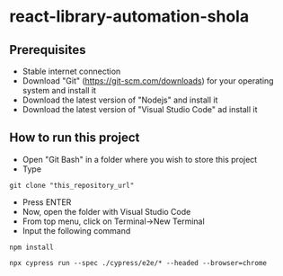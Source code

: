 # react-library-automation-shola

## Prerequisites
* Stable internet connection
* Download "Git" (https://git-scm.com/downloads) for your operating system and install it
* Download the latest version of "Nodejs" and install it 
* Download the latest version of "Visual Studio Code" ad install it 

## How to run this project
* Open "Git Bash" in a folder where you wish to store this project
* Type
```
git clone "this_repository_url"
```
* Press ENTER
* Now, open the folder with Visual Studio Code
* From top menu, click on Terminal->New Terminal
* Input the following command
```
npm install
```
```
npx cypress run --spec ./cypress/e2e/* --headed --browser=chrome
```
